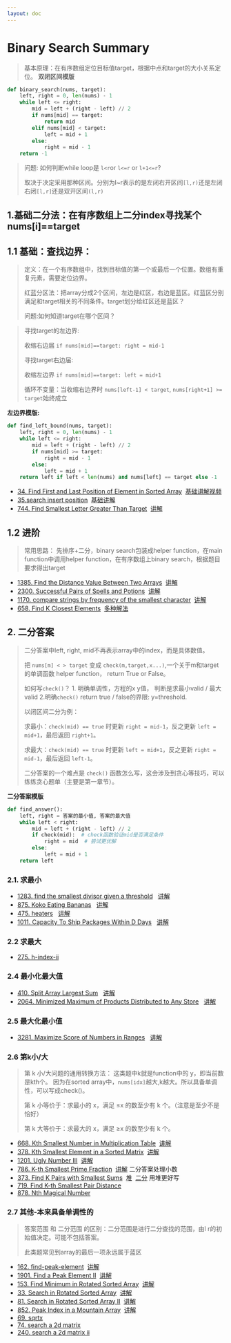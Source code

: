 ```yaml
---
layout: doc
---
```

# Binary Search Summary

>基本原理：在有序数组定位目标值target，根据中点和target的大小关系定位。
**双闭区间模版**
```python
def binary_search(nums, target):
    left, right = 0, len(nums) - 1
    while left <= right:
        mid = left + (right - left) // 2
        if nums[mid] == target:
            return mid
        elif nums[mid] < target:
            left = mid + 1
        else:
            right = mid - 1
    return -1
```
>
>问题: 如何判断while loop是 `l<r`or `l<=r` or `l+1<=r`?
>
>取决于决定采用那种区间。分别为l~r表示的是左闭右开区间`[l,r)`还是左闭右闭`[l,r]`还是双开区间`(l,r)`
>


## 1.基础二分法：在有序数组上二分index寻找某个nums[i]==target


## 1.1 基础：查找边界：
>定义：在一个有序数组中，找到目标值的第一个或最后一个位置。数组有重复元素，需要定位边界。
>
>红蓝分区法：把array分成2个区间，左边是红区，右边是蓝区。红蓝区分别满足和target相关的不同条件。target划分给红区还是蓝区？
>
>
>问题:如何知道target在哪个区间？
>

>寻找target的左边界:
> 
>收缩右边届 `if nums[mid]==target: right = mid-1`
>
>寻找target右边届: 
>
>收缩左边界 `if nums[mid]==target: left = mid+1`
>
>循环不变量：当收缩右边界时 `nums[left-1] < target`, `nums[right+1] >= target`始终成立

**左边界模版:**
```python
def find_left_bound(nums, target):
    left, right = 0, len(nums) - 1
    while left <= right:
        mid = left + (right - left) // 2
        if nums[mid] >= target:
            right = mid - 1
        else:
            left = mid + 1
    return left if left < len(nums) and nums[left] == target else -1
```
- [34. Find First and Last Position of Element in Sorted Array](https://leetcode.com/problems/find-first-and-last-position-of-element-in-sorted-array/description/) 
&nbsp;[基础讲解视频](https://www.bilibili.com/video/BV1AP41137w7/)
- [35.search insert position](https://leetcode.com/problems/search-insert-position/description/)
&nbsp;[基础讲解](https://leetcode.cn/problems/search-insert-position/solutions/2023391/er-fen-cha-zhao-zong-shi-xie-bu-dui-yi-g-nq23)
- [744. Find Smallest Letter Greater Than Target](https://leetcode.com/problems/find-smallest-letter-greater-than-target/description/)
&nbsp;[讲解](https://leetcode.cn/problems/compare-strings-by-frequency-of-the-smallest-character/solutions/3617352/python-er-fen-by-chi-mei-wang-liang-id-wszc)


## 1.2 进阶

>常用思路： 先排序+二分，binary search包装成helper function，在main function中调用helper function，在有序数组上binary search，根据题目要求得出target

- [1385. Find the Distance Value Between Two Arrays](https://leetcode.com/problems/find-the-distance-value-between-two-arrays/description/)
&nbsp;[讲解](https://leetcode.cn/problems/find-the-distance-value-between-two-arrays/solutions/3010185/liang-chong-fang-fa-er-fen-cha-zhao-san-15u9b)
- [2300. Successful Pairs of Spells and Potions](https://leetcode.com/problems/successful-pairs-of-spells-and-potions/description/)
&nbsp;[讲解](https://leetcode.cn/problems/successful-pairs-of-spells-and-potions/solutions/1595712/by-endlesscheng-1kbp)
- [1170. compare strings by frequency of the smallest character](https://leetcode.com/problems/compare-strings-by-frequency-of-the-smallest-character/description/)
&nbsp;[讲解](https://leetcode.cn/problems/compare-strings-by-frequency-of-the-smallest-character/solutions/3617352/python-er-fen-by-chi-mei-wang-liang-id-wszc)
- [658. Find K Closest Elements](https://leetcode.com/problems/find-k-closest-elements/description/)
&nbsp;[多种解法](https://leetcode.cn/problems/find-k-closest-elements/solutions/476068/zhong-gui-zhong-ju-san-chong-jie-fa-er-fen-hua-chu)

## 2. 二分答案

>二分答案中left, right, mid不再表示array中的index，而是具体数值。
>
>把 `nums[m] < > target` 变成 `check(m,target,x...)`,一个关于m和target的单调函数 helper function， return True or False。
>
>如何写`check()`？ 1. 明确单调性，方程的x y值， 判断是求最小valid / 最大valid  2.明确`check()` return true / false的界限: y=threshold.
>
>以闭区间二分为例：
>
>求最小：`check(mid) == true` 时更新 `right = mid-1`，反之更新 `left = mid+1`，最后返回 `right+1`。
>
>求最大：`check(mid) == true` 时更新 `left = mid+1`，反之更新 `right = mid-1`，最后返回 `left-1`。
>
>二分答案的一个难点是 `check()` 函数怎么写，这会涉及到贪心等技巧，可以练练贪心题单（主要是第一章节）。

**二分答案模版**
```python
def find_answer():
    left, right = 答案的最小值, 答案的最大值
    while left < right:
        mid = left + (right - left) // 2
        if check(mid):  # check函数验证mid是否满足条件
            right = mid  # 尝试更优解
        else:
            left = mid + 1
    return left
```

### 2.1. 求最小
- [1283. find the smallest divisor given a threshold](https://leetcode.cn/problems/find-the-smallest-divisor-given-a-threshold/description/)
&nbsp; [讲解](https://leetcode.cn/problems/find-the-smallest-divisor-given-a-threshold/solutions/2989469/mo-ban-er-fen-da-an-qiu-zui-xiao-pythonj-ukwe)
- [875. Koko Eating Bananas](https://leetcode.com/problems/koko-eating-bananas/description/)
&nbsp; [讲解](https://leetcode.cn/problems/koko-eating-bananas/solutions/2710324/er-fen-da-an-fu-ti-dan-pythonjavacgojsru-eb18)
- [475. heaters](https://leetcode.com/problems/heaters/description/)
&nbsp; [讲解](https://leetcode.cn/problems/heaters/solutions/1166982/gong-shui-san-xie-er-fen-shuang-zhi-zhen-mys4)
- [1011. Capacity To Ship Packages Within D Days](https://leetcode.com/problems/capacity-to-ship-packages-within-d-days/description/)
&nbsp; [讲解](https://leetcode.cn/problems/capacity-to-ship-packages-within-d-days/solutions/744326/gong-shui-san-xie-li-yong-er-duan-xing-z-95zj)

### 2.2 求最大
- [275. h-index-ii](https://leetcode.com/problems/h-index-ii/description/)
### 2.4 最小化最大值
- [410. Split Array Largest Sum](https://leetcode.com/problems/split-array-largest-sum/description/)
&nbsp; [讲解](https://leetcode.cn/problems/split-array-largest-sum/solutions/2613046/er-fen-da-an-fu-ti-dan-pythonjavacgojsru-n5la)
- [2064. Minimized Maximum of Products Distributed to Any Store](https://leetcode.com/problems/minimized-maximum-of-products-distributed-to-any-store/description/)
&nbsp; [讲解](https://leetcode.cn/problems/minimized-maximum-of-products-distributed-to-any-store/solutions/1088419/er-fen-da-an-by-endlesscheng-aape)

### 2.5 最大化最小值
- [3281. Maximize Score of Numbers in Ranges](https://leetcode.com/problems/maximize-score-of-numbers-in-ranges/description/)
&nbsp; [讲解](https://leetcode.cn/problems/maximize-score-of-numbers-in-ranges/solutions/2908931/er-fen-da-an-zui-da-hua-zui-xiao-zhi-pyt-twe2)

### 2.6 第k小/大

>第 k 小/大问题的通用转换方法： 这类题中k就是function中的 y，即当前数是kth个。 因为在sorted array中，`nums[idx]`越大,k越大。所以具备单调性，可以写成check()。
>
>第 k 小等价于：求最小的 x，满足 ≤x 的数至少有 k 个。（注意是至少不是恰好）
>
>第 k 大等价于：求最大的 x，满足 ≥x 的数至少有 k 个。

- [668. Kth Smallest Number in Multiplication Table](https://leetcode.com/problems/kth-smallest-number-in-multiplication-table/description/)
&nbsp;[讲解](https://leetcode.cn/problems/kth-smallest-number-in-multiplication-table/solutions/2999698/di-k-xiao-da-wen-ti-de-tong-yong-zhuan-h-9y8i)
- [378. Kth Smallest Element in a Sorted Matrix](https://leetcode.com/problems/kth-smallest-element-in-a-sorted-matrix/description/)
&nbsp;[讲解](https://leetcode.cn/problems/kth-smallest-element-in-a-sorted-matrix/solutions/3699846/tu-jie-di-k-xiao-da-wen-ti-de-tong-yong-teznd)
- [1201. Ugly Number III](https://leetcode.com/problems/ugly-number-iii/description/)
&nbsp;[讲解](https://leetcode.cn/problems/ugly-number-iii/solutions/3080367/ling-shen-ke-hou-er-fen-rong-chi-yuan-li-7gyq)
- [786. K-th Smallest Prime Fraction](https://leetcode.com/problems/k-th-smallest-prime-fraction/description/) 
&nbsp;[讲解](https://leetcode.cn/problems/k-th-smallest-prime-fraction/solutions/1127751/gong-shui-san-xie-yi-ti-shuang-jie-you-x-8ymk) 二分答案处理小数
- [373. Find K Pairs with Smallest Sums](https://leetcode.com/problems/find-k-pairs-with-smallest-sums/description/) 
&nbsp;[堆](https://leetcode.cn/problems/find-k-pairs-with-smallest-sums/solutions/2286318/jiang-qing-chu-wei-shi-yao-yi-kai-shi-ya-i0dj) 
&nbsp;[二分](https://leetcode.cn/problems/find-k-pairs-with-smallest-sums/solutions/1209848/gong-shui-san-xie-duo-lu-gui-bing-yun-yo-pgw5) 用堆更好写
- [719. Find K-th Smallest Pair Distance](https://leetcode.com/problems/find-k-th-smallest-pair-distance/description/)
- [878. Nth Magical Number](https://leetcode.com/problems/nth-magical-number/description/)


### 2.7 其他-本来具备单调性的

>答案范围 和 二分范围 的区别：二分范围是进行二分查找的范围，由l r的初始值决定。可能不包括答案。
>
>此类题常见到array的最后一项永远属于蓝区

- [162. find-peak-element](https://leetcode.com/problems/find-peak-element/description/)
&nbsp;[讲解](https://leetcode.cn/problems/find-peak-element/solutions/1987497/by-endlesscheng-9ass)
- [1901. Find a Peak Element II](https://leetcode.com/problems/find-a-peak-element-ii/description/)
&nbsp;[讲解](https://leetcode.cn/problems/find-a-peak-element-ii/solutions/2571587/tu-jie-li-yong-xing-zui-da-zhi-pan-duan-r4e0n)
- [153. Find Minimum in Rotated Sorted Array](https://leetcode.com/problems/find-minimum-in-rotated-sorted-array/description/)
&nbsp;[讲解](https://leetcode.cn/problems/find-minimum-in-rotated-sorted-array/solutions/1987499/by-endlesscheng-owgd)
- [33. Search in Rotated Sorted Array](https://leetcode.com/problems/search-in-rotated-sorted-array/description/)
&nbsp;[讲解](https://leetcode.cn/problems/search-in-rotated-sorted-array/solutions/1987503/by-endlesscheng-auuh)
- [81. Search in Rotated Sorted Array II](https://leetcode.com/problems/search-in-rotated-sorted-array-ii/description/)
&nbsp;[讲解](https://leetcode.cn/problems/search-in-rotated-sorted-array-ii/solutions/3058425/ji-yu-33-ti-de-jian-ji-xie-fa-zhi-xu-zen-uayi)
- [852. Peak Index in a Mountain Array](https://leetcode.com/problems/peak-index-in-a-mountain-array/description/)
&nbsp;[讲解](https://leetcode.cn/problems/peak-index-in-a-mountain-array/solutions/2984800/er-fen-gen-ju-shang-po-huan-shi-xia-po-p-uoev)
- [69. sqrtx](https://leetcode.com/problems/sqrtx/description/)
- [74. search a 2d matrix](https://leetcode.com/problems/search-a-2d-matrix/description/)
- [240. search a 2d matrix ii](https://leetcode.com/problems/search-a-2d-matrix-ii/description/)